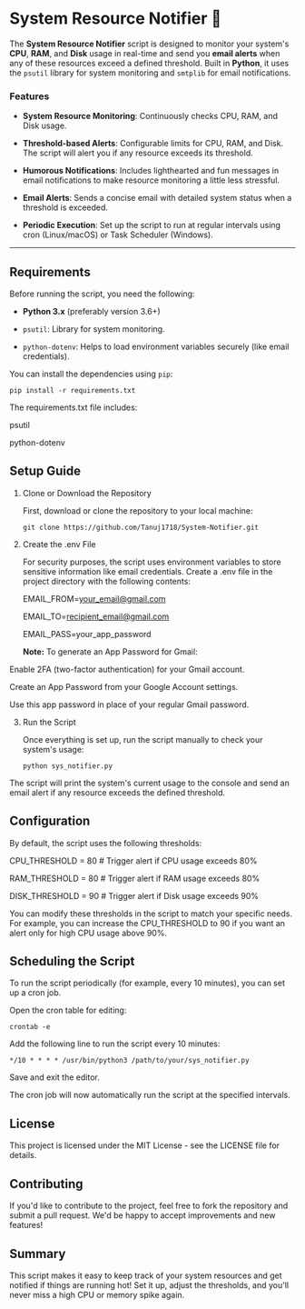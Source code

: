 # System Resource Notifier 🚨

The **System Resource Notifier** script is designed to monitor your system's **CPU**, **RAM**, and **Disk** usage in real-time and send you **email alerts** when any of these resources exceed a defined threshold. Built in **Python**, it uses the `psutil` library for system monitoring and `smtplib` for email notifications.

### Features

- **System Resource Monitoring**: Continuously checks CPU, RAM, and Disk usage.

- **Threshold-based Alerts**: Configurable limits for CPU, RAM, and Disk. The script will alert you if any resource exceeds its threshold.

- **Humorous Notifications**: Includes lighthearted and fun messages in email notifications to make resource monitoring a little less stressful.

- **Email Alerts**: Sends a concise email with detailed system status when a threshold is exceeded.

- **Periodic Execution**: Set up the script to run at regular intervals using cron (Linux/macOS) or Task Scheduler (Windows).

---

## Requirements

Before running the script, you need the following:

- **Python 3.x** (preferably version 3.6+)

- `psutil`: Library for system monitoring.

- `python-dotenv`: Helps to load environment variables securely (like email credentials).

You can install the dependencies using `pip`:

``pip install -r requirements.txt``

The requirements.txt file includes:

psutil

python-dotenv

## Setup Guide

1. Clone or Download the Repository

   First, download or clone the repository to your local machine:

   ``git clone https://github.com/Tanuj1718/System-Notifier.git``


2. Create the .env File
   
   For security purposes, the script uses environment variables to store sensitive information like email credentials. Create a .env file in the project               directory with the following contents:

   EMAIL_FROM=your_email@gmail.com

   EMAIL_TO=recipient_email@gmail.com

   EMAIL_PASS=your_app_password

   **Note:** To generate an App Password for Gmail:

  Enable 2FA (two-factor authentication) for your Gmail account.

  Create an App Password from your Google Account settings.

  Use this app password in place of your regular Gmail password.

3. Run the Script

   Once everything is set up, run the script manually to check your system's usage:

   ``python sys_notifier.py``

The script will print the system's current usage to the console and send an email alert if any resource exceeds the defined threshold.

## Configuration

By default, the script uses the following thresholds:

CPU_THRESHOLD = 80  # Trigger alert if CPU usage exceeds 80%

RAM_THRESHOLD = 80  # Trigger alert if RAM usage exceeds 80%

DISK_THRESHOLD = 90 # Trigger alert if Disk usage exceeds 90%

You can modify these thresholds in the script to match your specific needs. For example, you can increase the CPU_THRESHOLD to 90 if you want an alert only for high CPU usage above 90%.

## Scheduling the Script

To run the script periodically (for example, every 10 minutes), you can set up a cron job.

Open the cron table for editing:

``crontab -e``

Add the following line to run the script every 10 minutes:

``*/10 * * * * /usr/bin/python3 /path/to/your/sys_notifier.py``

Save and exit the editor.

The cron job will now automatically run the script at the specified intervals.


## License

This project is licensed under the MIT License - see the LICENSE file for details.

## Contributing

If you'd like to contribute to the project, feel free to fork the repository and submit a pull request. We'd be happy to accept improvements and new features!


## Summary

This script makes it easy to keep track of your system resources and get notified if things are running hot! Set it up, adjust the thresholds, and you'll never miss a high CPU or memory spike again. 

